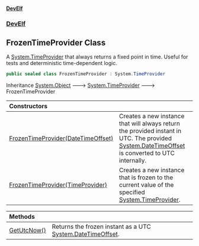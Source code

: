 #### [DevElf](README.md 'README')
### [DevElf](DevElf.md 'DevElf')

## FrozenTimeProvider Class

A [System\.TimeProvider](https://learn.microsoft.com/en-us/dotnet/api/system.timeprovider 'System\.TimeProvider') that always returns a fixed point in time\.
Useful for tests and deterministic time\-dependent logic\.

```csharp
public sealed class FrozenTimeProvider : System.TimeProvider
```

Inheritance [System\.Object](https://learn.microsoft.com/en-us/dotnet/api/system.object 'System\.Object') &#129106; [System\.TimeProvider](https://learn.microsoft.com/en-us/dotnet/api/system.timeprovider 'System\.TimeProvider') &#129106; FrozenTimeProvider

| Constructors | |
| :--- | :--- |
| [FrozenTimeProvider\(DateTimeOffset\)](FrozenTimeProvider.FrozenTimeProvider.md#DevElf.FrozenTimeProvider.FrozenTimeProvider(System.DateTimeOffset) 'DevElf\.FrozenTimeProvider\.FrozenTimeProvider\(System\.DateTimeOffset\)') | Creates a new instance that will always return the provided instant in UTC\. The provided [System\.DateTimeOffset](https://learn.microsoft.com/en-us/dotnet/api/system.datetimeoffset 'System\.DateTimeOffset') is converted to UTC internally\. |
| [FrozenTimeProvider\(TimeProvider\)](FrozenTimeProvider.FrozenTimeProvider.md#DevElf.FrozenTimeProvider.FrozenTimeProvider(System.TimeProvider) 'DevElf\.FrozenTimeProvider\.FrozenTimeProvider\(System\.TimeProvider\)') | Creates a new instance that is frozen to the current value of the specified [System\.TimeProvider](https://learn.microsoft.com/en-us/dotnet/api/system.timeprovider 'System\.TimeProvider')\. |

| Methods | |
| :--- | :--- |
| [GetUtcNow\(\)](FrozenTimeProvider.GetUtcNow().md 'DevElf\.FrozenTimeProvider\.GetUtcNow\(\)') | Returns the frozen instant as a UTC [System\.DateTimeOffset](https://learn.microsoft.com/en-us/dotnet/api/system.datetimeoffset 'System\.DateTimeOffset')\. |
